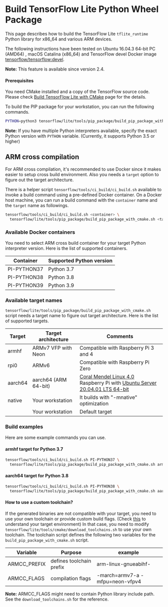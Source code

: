 # Build TensorFlow Lite Python Wheel Package

This page describes how to build the TensorFlow Lite `tflite_runtime` Python
library for x86_64 and various ARM devices.

The following instructions have been tested on Ubuntu 16.04.3 64-bit PC (AMD64)
, macOS Catalina (x86_64) and TensorFlow devel Docker image
[tensorflow/tensorflow:devel](https://hub.docker.com/r/tensorflow/tensorflow/tags/).

**Note:** This feature is available since version 2.4.

#### Prerequisites

You need CMake installed and a copy of the TensorFlow source code. Please check
[Build TensorFlow Lite with CMake](https://www.tensorflow.org/lite/guide/build_cmake)
page for the details.

To build the PIP package for your workstation, you can run the following
commands.

```sh
PYTHON=python3 tensorflow/lite/tools/pip_package/build_pip_package_with_cmake.sh native
```

**Note:** If you have multiple Python interpreters available, specify the exact
Python version with `PYTHON` variable. (Currently, it supports Python 3.5 or
higher)

## ARM cross compilation

For ARM cross compilation, it's recommended to use Docker since it makes easier
to setup cross build environment. Also you needs a `target` option to figure out
the target architecture.

There is a helper script `tensorflow/tools/ci_build/ci_build.sh` available to
invoke a build command using a pre-defined Docker container. On a Docker host
machine, you can run a build command with the `container` name and the `target`
name as followings.

```sh
tensorflow/tools/ci_build/ci_build.sh <container> \
  tensorflow/lite/tools/pip_package/build_pip_package_with_cmake.sh <target>
```

### Available Docker containers

You need to select ARM cross build container for your target Python interpreter
version. Here is the list of supported containers.

Container   | Supported Python version
----------- | ------------------------
PI-PYTHON37 | Python 3.7
PI-PYTHON38 | Python 3.8
PI-PYTHON39 | Python 3.9

### Available target names

`tensorflow/lite/tools/pip_package/build_pip_package_with_cmake.sh` script needs
a target name to figure out target architecture. Here is the list of supported
targets.

Target    | Target architecture  | Comments
--------- | -------------------- | --------
armhf     | ARMv7 VFP with Neon  | Compatible with Raspberry Pi 3 and 4
rpi0      | ARMv6                | Compatible with Raspberry Pi Zero
aarch64   | aarch64 (ARM 64-bit) | [Coral Mendel Linux 4.0](https://coral.ai/) <br/> Raspberry Pi with [Ubuntu Server 20.04.01 LTS 64-bit](https://ubuntu.com/download/raspberry-pi)
native    | Your workstation     | It builds with "-mnative" optimization
<default> | Your workstation     | Default target

### Build examples

Here are some example commands you can use.

#### armhf target for Python 3.7

```sh
tensorflow/tools/ci_build/ci_build.sh PI-PYTHON37 \
  tensorflow/lite/tools/pip_package/build_pip_package_with_cmake.sh armhf
```

#### aarch64 target for Python 3.8

```sh
tensorflow/tools/ci_build/ci_build.sh PI-PYTHON38 \
  tensorflow/lite/tools/pip_package/build_pip_package_with_cmake.sh aarch64
```

#### How to use a custom toolchain?

If the generated binaries are not compatible with your target, you need to use
your own toolchain or provide custom build flags. (Check
[this](https://www.tensorflow.org/lite/guide/build_cmake_arm#check_your_target_environment)
to understand your target environment) In that case, you need to modify
`tensorflow/lite/tools/cmake/download_toolchains.sh` to use your own toolchain.
The toolchain script defines the following two variables for the
`build_pip_package_with_cmake.sh` script.

Variable     | Purpose                  | example
------------ | ------------------------ | -------------------------------
ARMCC_PREFIX | defines toolchain prefix | arm-linux-gnueabihf-
ARMCC_FLAGS  | compilation flags        | -march=armv7-a -mfpu=neon-vfpv4

**Note:** ARMCC_FLAGS might need to contain Python library include path. See the
`download_toolchains.sh` for the reference.
